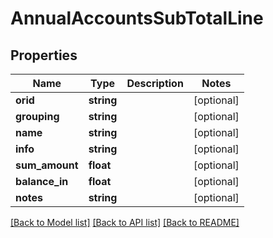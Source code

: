 # AnnualAccountsSubTotalLine

## Properties
Name | Type | Description | Notes
------------ | ------------- | ------------- | -------------
**orid** | **string** |  | [optional] 
**grouping** | **string** |  | [optional] 
**name** | **string** |  | [optional] 
**info** | **string** |  | [optional] 
**sum_amount** | **float** |  | [optional] 
**balance_in** | **float** |  | [optional] 
**notes** | **string** |  | [optional] 

[[Back to Model list]](../../README.md#documentation-for-models) [[Back to API list]](../../README.md#documentation-for-api-endpoints) [[Back to README]](../../README.md)

